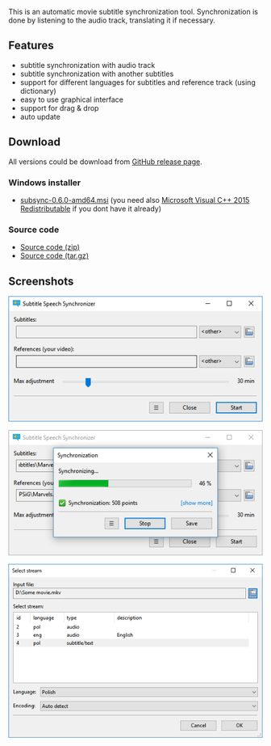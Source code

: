 This is an automatic movie subtitle synchronization tool.
Synchronization is done by listening to the audio track, translating it if necessary.

## Features
* subtitle synchronization with audio track
* subtitle synchronization with another subtitles
* support for different languages for subtitles and reference track (using dictionary)
* easy to use graphical interface
* support for drag & drop
* auto update

## Download
All versions could be download from [GitHub release page](https://github.com/sc0ty/subsync/releases).

### Windows installer
* [subsync-0.6.0-amd64.msi](https://github.com/sc0ty/subsync/releases/download/0.6/subsync-0.6.0-amd64.msi)
(you need also [Microsoft Visual C++ 2015 Redistributable](https://www.microsoft.com/en-us/download/details.aspx?id=53587) if you dont have it already)

### Source code
* [Source code (zip)](https://github.com/sc0ty/subsync/archive/0.6.zip)
* [Source code (tar.gz)](https://github.com/sc0ty/subsync/archive/0.6.tar.gz)

## Screenshots
![screenshot 1](img/screen1.png)

![screenshot 2](img/screen2.png)

![screenshot 3](img/screen3.png)
